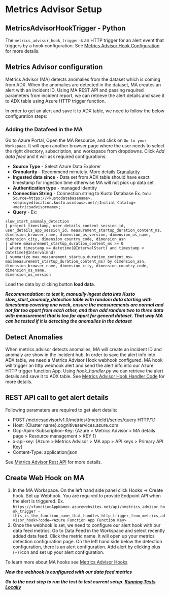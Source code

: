 # Metrics Advisor Setup

## MetricsAdvisorHookTrigger - Python

The `metrics_advisor_hook_trigger` is an HTTP trigger for an alert event that triggers by a hook configuration. See [Metrics Advisor Hook Configuration](https://learn.microsoft.com/azure/applied-ai-services/metrics-advisor/how-tos/alerts) for more details.

## Metrics Advisor configuration

Metrics Advisor (MA) detects anomalies from the dataset which is coming from ADX. When the anomalies are detected in the dataset, MA creates an alert with an incident ID. Using MA REST API and passing required parameters from incident report, we can retrieve the alert details and save it to ADX table using Azure HTTP trigger function.

In order to get an alert and save it to ADX table, we need to follow the below configuration steps:

### Adding the Datafeed in the MA

Go to Azure Portal, Open the MA Resource, and click on `Go to your Workspace`. It will open another browser page where the user needs to select the right directory, subscription, and workspace from dropdowns. Click *Add data feed* and it will ask required configurations:

- **Source Type** - Select Azure Data Explorer
- **Granularity** - Recommend minutely. More details [Granularity](https://learn.microsoft.com/azure/applied-ai-services/metrics-advisor/glossary)
- **Ingested data since** - Data set from ADX table should have exact timestamp for ingestion time otherwise MA will not pick up data set
- **Authentication type** - managed identity
- **Connection String** - Connection string to Kusto Database Ex. `Data Source=https://<kustodatabasename>.<deployedlocation.kusto.windows>.net/;Initial Catalog=<metricsadvisorname>;`
- **Query** - Ex:
  
```kql
slow_start_anomaly_detection 
| project timestamp, user_details_content_session_id, user_details_app_session_id, measurement_startup_duration_content_ms, dimension_browser_name, dimension_os_version, dimension_os_name, dimension_city, dimension_country_code, dimension_asn
| where measurement_startup_duration_content_ms >= 0
| where timestamp >= datetime(@IntervalStart) and timestamp < datetime(@IntervalEnd)
| summarize max_measurement_startup_duration_content_ms= max(measurement_startup_duration_content_ms) by dimension_asn, dimension_browser_name, dimension_city, dimension_country_code, dimension_os_name,
dimension_os_version
```

Load the data by clicking button **load data**.

***Recommendation: to test it, manually ingest data into Kusto slow_start_anomaly_detection table with random data starting with timestamp covering one week, ensure the measurements are normal and not far too apart from each other, and then add random two to three data with measurement that is too far apart for general dataset. That way MA can be tested if it is detecting the anomalies in the dataset***

## Detect Anomalies

When metrics advisor detects anomalies, MA will create an incident ID and anomaly are show in the incident hub. In order to save the alert info into ADX table, we need a Metrics Advisor Hook webhook configured. MA hook will trigger an http webhook alert and send the alert info into our Azure HTTP trigger function App. Using *hook_handler.py* we can retrieve the alert details and save it to ADX table. See [Metrics Advisor Hook Handler Code](../functions/shared/metrics_advisor_hook_handler.py) for more details.

## REST API call to get alert details

Following paramaters are required to get alert details:

- POST /metricsadvisor/v1.0/metrics/{metricId}/series/query HTTP/1.1
- Host: {Cluster name}.cognitiveservices.azure.com
- Ocp-Apim-Subscription-Key: {Azure > Metrics Advisor > MA details page > Resource management > KEY 1}
- x-api-key: {Azure > Metrics Advisor > MA app > API keys > Primary API Key}
- Content-Type: application/json

See [Metrics Advisor Rest API](https://westus2.dev.cognitive.microsoft.com/docs/services/MetricsAdvisor/operations/getIncidentsFromAlertByAnomalyAlertingConfiguration/console) for more details.

## Create Web Hook on MA

1. In the MA Workspace. On the left hand side panel click Hooks -> Create hook. Set up Webhook. You are required to provide Endpoint API when the alert is triggered. Ex. `https://<functionAppName>.azurewebsites.net/api/<metrics_advisor_hook_trigger - this_is_the_function_name_that_handles_http_trigger_from_metrics_advisor_hook>?code=<Azure Function App Function Key>`
2. Once the webhook is set, we need to configure our alert hook with our data feed metrics. Go to Data Feed in the Workspace and select recently added data feed. Click the metric name. It will open up your metrics detection configuration page. On the left hand side below the detection configuration, there is an alert configuration. Add alert by clicking plus (+) icon and set up your alert configuration.

To learn more about MA hooks see [Metrics Advisor Hooks](https://learn.microsoft.com/en-us/azure/applied-ai-services/metrics-advisor/how-tos/alerts)

***Now the webhook is configured with our data feed metrics***

***Go to the next step to run the test to test current setup. [Running Tests Locally](/docs/6_running_tests_locally.md)***
